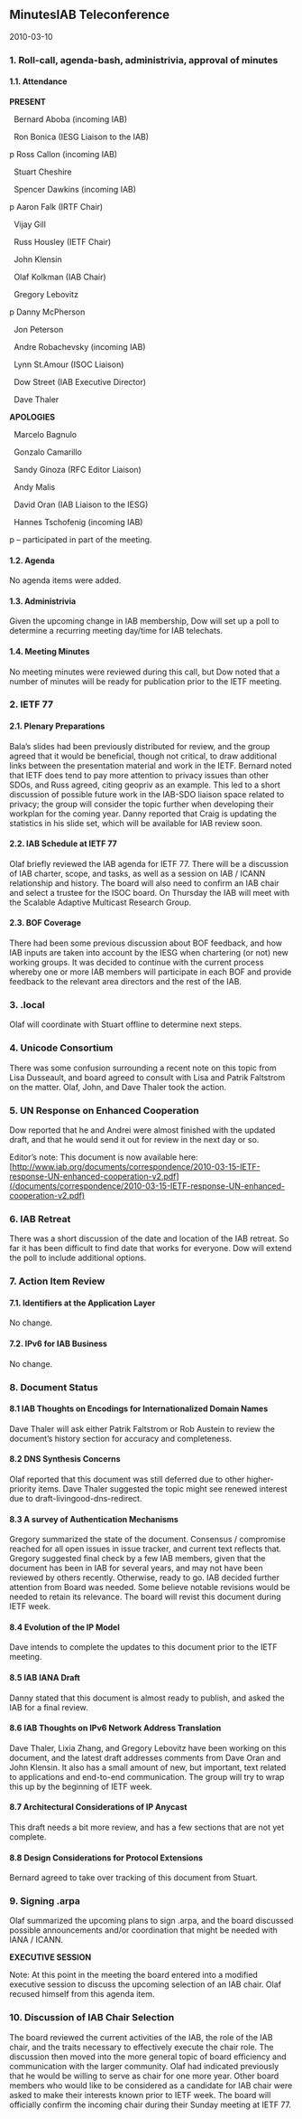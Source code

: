 
MinutesIAB Teleconference
-------------------------


2010-03-10


### 1. Roll-call, agenda-bash, administrivia, approval of minutes


#### 1.1. Attendance


**PRESENT**  

  Bernard Aboba (incoming IAB)  

  Ron Bonica (IESG Liaison to the IAB)


p Ross Callon (incoming IAB)


  Stuart Cheshire  

  Spencer Dawkins (incoming IAB)


p Aaron Falk (IRTF Chair)


  Vijay Gill  

  Russ Housley (IETF Chair)  

  John Klensin  

  Olaf Kolkman (IAB Chair)  

  Gregory Lebovitz


p Danny McPherson


  Jon Peterson  

  Andre Robachevsky (incoming IAB)  

  Lynn St.Amour (ISOC Liaison)  

  Dow Street (IAB Executive Director)  

  Dave Thaler  

**APOLOGIES**  

  Marcelo Bagnulo  

  Gonzalo Camarillo  

  Sandy Ginoza (RFC Editor Liaison)  

  Andy Malis  

  David Oran (IAB Liaison to the IESG)  

  Hannes Tschofenig (incoming IAB)


p – participated in part of the meeting.


#### 1.2. Agenda


No agenda items were added.


#### 1.3. Administrivia


Given the upcoming change in IAB membership, Dow will set up a poll to determine a recurring meeting day/time for IAB telechats.


#### 1.4. Meeting Minutes


No meeting minutes were reviewed during this call, but Dow noted that a number of minutes will be ready for publication prior to the IETF meeting.


### 2. IETF 77


#### 2.1. Plenary Preparations


Bala’s slides had been previously distributed for review, and the group agreed that it would be beneficial, though not critical, to draw additional links between the presentation material and work in the IETF. Bernard noted that IETF does tend to pay more attention to privacy issues than other SDOs, and Russ agreed, citing geopriv as an example. This led to a short discussion of possible future work in the IAB-SDO liaison space related to privacy; the group will consider the topic further when developing their workplan for the coming year. Danny reported that Craig is updating the statistics in his slide set, which will be available for IAB review soon.


#### 2.2. IAB Schedule at IETF 77


Olaf briefly reviewed the IAB agenda for IETF 77. There will be a discussion of IAB charter, scope, and tasks, as well as a session on IAB / ICANN relationship and history. The board will also need to confirm an IAB chair and select a trustee for the ISOC board. On Thursday the IAB will meet with the Scalable Adaptive Multicast Research Group.


#### 2.3. BOF Coverage


There had been some previous discussion about BOF feedback, and how IAB inputs are taken into account by the IESG when chartering (or not) new working groups. It was decided to continue with the current process whereby one or more IAB members will participate in each BOF and provide feedback to the relevant area directors and the rest of the IAB.


### 3. .local


Olaf will coordinate with Stuart offline to determine next steps.


### 4. Unicode Consortium


There was some confusion surrounding a recent note on this topic from Lisa Dusseault, and board agreed to consult with Lisa and Patrik Faltstrom on the matter. Olaf, John, and Dave Thaler took the action.


### 5. UN Response on Enhanced Cooperation


Dow reported that he and Andrei were almost finished with the updated draft, and that he would send it out for review in the next day or so.


Editor’s note: This document is now available here: [http://www.iab.org/documents/correspondence/2010-03-15-IETF-response-UN-enhanced-cooperation-v2.pdf](/documents/correspondence/2010-03-15-IETF-response-UN-enhanced-cooperation-v2.pdf)


### 6. IAB Retreat


There was a short discussion of the date and location of the IAB retreat. So far it has been difficult to find date that works for everyone. Dow will extend the poll to include additional options.


### 7. Action Item Review


#### 7.1. Identifiers at the Application Layer


No change.


#### 7.2. IPv6 for IAB Business


No change.


### 8. Document Status


#### 8.1 IAB Thoughts on Encodings for Internationalized Domain Names


Dave Thaler will ask either Patrik Faltstrom or Rob Austein to review the document’s history section for accuracy and completeness.


#### 8.2 DNS Synthesis Concerns


Olaf reported that this document was still deferred due to other higher-priority items. Dave Thaler suggested the topic might see renewed interest due to draft-livingood-dns-redirect.


#### 8.3 A survey of Authentication Mechanisms


Gregory summarized the state of the document. Consensus / compromise reached for all open issues in issue tracker, and current text reflects that. Gregory suggested final check by a few IAB members, given that the document has been in IAB for several years, and may not have been reviewed by others recently. Otherwise, ready to go. IAB decided further attention from Board was needed. Some believe notable revisions would be needed to retain its relevance. The board will revist this document during IETF week.


#### 8.4 Evolution of the IP Model


Dave intends to complete the updates to this document prior to the IETF meeting.


#### 8.5 IAB IANA Draft


Danny stated that this document is almost ready to publish, and asked the IAB for a final review.


#### 8.6 IAB Thoughts on IPv6 Network Address Translation


Dave Thaler, Lixia Zhang, and Gregory Lebovitz have been working on this document, and the latest draft addresses comments from Dave Oran and John Klensin. It also has a small amount of new, but important, text related to applications and end-to-end communication. The group will try to wrap this up by the beginning of IETF week.


#### 8.7 Architectural Considerations of IP Anycast


This draft needs a bit more review, and has a few sections that are not yet complete.


#### 8.8 Design Considerations for Protocol Extensions


Bernard agreed to take over tracking of this document from Stuart.


### 9. Signing .arpa


Olaf summarized the upcoming plans to sign .arpa, and the board discussed possible announcements and/or coordination that might be needed with IANA / ICANN.


**EXECUTIVE SESSION**


Note: At this point in the meeting the board entered into a modified executive session to discuss the upcoming selection of an IAB chair. Olaf recused himself from this agenda item.


### 10. Discussion of IAB Chair Selection


The board reviewed the current activities of the IAB, the role of the IAB chair, and the traits necessary to effectively execute the chair role. The discussion then moved into the more general topic of board efficiency and communication with the larger community. Olaf had indicated previously that he would be willing to serve as chair for one more year. Other board members who would like to be considered as a candidate for IAB chair were asked to make their interests known prior to IETF week. The board will officially confirm the incoming chair during their Sunday meeting at IETF 77.


